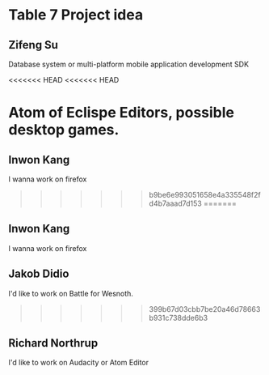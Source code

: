 # Table 7 Project idea

## Zifeng Su

Database system or multi-platform mobile application development SDK

<<<<<<< HEAD
<<<<<<< HEAD
#

Atom of Eclispe Editors, possible desktop games.
=======
## Inwon Kang

I wanna work on firefox
>>>>>>> b9be6e993051658e4a335548f2fd4b7aaad7d153
=======
## Inwon Kang

I wanna work on firefox

## Jakob Didio

I'd like to work on Battle for Wesnoth.
>>>>>>> 399b67d03cbb7be20a46d78663b931c738dde6b3

## Richard Northrup

I'd like to work on Audacity or Atom Editor
